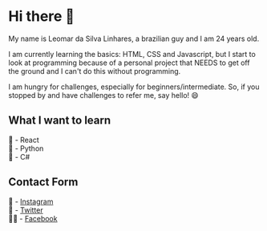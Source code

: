 # Hi there 👋

<p>My name is Leomar da Silva Linhares, a brazilian guy and I am 24 years old.</p>
<p> I am currently learning the basics: HTML, CSS and Javascript, but I start to look at programming because of a personal project that NEEDS to get off the ground and I can't do this without programming.</ p>
<p> I am hungry for challenges, especially for beginners/intermediate. So, if you stopped by and have challenges to refer me, say hello! 😄 </p>

## What I want to learn
:pushpin: - React<br>
:pushpin: - Python<br>
:pushpin: - C#

## Contact Form

 📸 - [Instagram](http://instagram.com/leomarlinhares)<br>
 🐤 - [Twitter](http://twitter.com/leomarlinhares)<br>
 👍🏼 - [Facebook](http://facebook.com/leomarlinhares)

##

